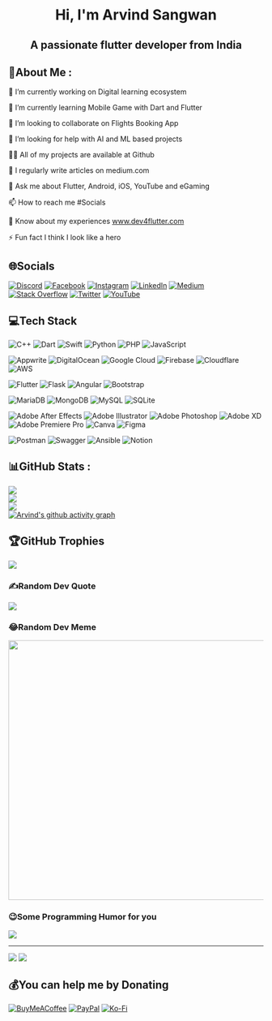 <h1 align="center">Hi, I'm Arvind Sangwan</h1>

<h2 align="center">A passionate flutter developer from India</h2>

## 💫About Me :

🔭 I’m currently working on Digital learning ecosystem

🌱 I’m currently learning Mobile Game with Dart and Flutter

👯 I’m looking to collaborate on Flights Booking App

🤝 I’m looking for help with AI and ML based projects

👨‍💻 All of my projects are available at Github

📝 I regularly write articles on medium.com

💬 Ask me about Flutter, Android, iOS, YouTube and eGaming

📫 How to reach me #Socials

📄 Know about my experiences www.dev4flutter.com

⚡ Fun fact I think I look like a hero

## 🌐Socials

[![Discord](https://img.shields.io/badge/Discord-%237289DA.svg?logo=discord&logoColor=white)](htttps://discord.gg/rvndsngwn) [![Facebook](https://img.shields.io/badge/Facebook-%231877F2.svg?logo=Facebook&logoColor=white)](https://facebook.com/rvndsngwn) [![Instagram](https://img.shields.io/badge/Instagram-%23E4405F.svg?logo=Instagram&logoColor=white)](https://instagram.com/rvndsngwn) [![LinkedIn](https://img.shields.io/badge/LinkedIn-%230077B5.svg?logo=linkedin&logoColor=white)](https://linkedin.com/in/rvndsngwn) [![Medium](https://img.shields.io/badge/Medium-12100E?logo=medium&logoColor=white)](https://medium.com/@rvndsngwn) [![Stack Overflow](https://img.shields.io/badge/-Stackoverflow-FE7A16?logo=stack-overflow&logoColor=white)](https://stackoverflow.com/users/rvndsngwn) [![Twitter](https://img.shields.io/badge/Twitter-%231DA1F2.svg?logo=Twitter&logoColor=white)](https://twitter.com/rvndsngwn) [![YouTube](https://img.shields.io/badge/YouTube-%23FF0000.svg?logo=YouTube&logoColor=white)](https://youtube.com/c/rvndsngwn)

## 💻Tech Stack

![C++](https://img.shields.io/badge/c++-%2300599C.svg?style=flat&logo=c%2B%2B&logoColor=white) ![Dart](https://img.shields.io/badge/dart-%230175C2.svg?style=flat&logo=dart&logoColor=white) ![Swift](https://img.shields.io/badge/swift-F54A2A?style=flat&logo=swift&logoColor=white) ![Python](https://img.shields.io/badge/python-3670A0?style=flat&logo=python&logoColor=ffdd54) ![PHP](https://img.shields.io/badge/php-%23777BB4.svg?style=flat&logo=php&logoColor=white) ![JavaScript](https://img.shields.io/badge/javascript-%23323330.svg?style=flat&logo=javascript&logoColor=%23F7DF1E)

![Appwrite](https://img.shields.io/badge/Appwrite-%23000000.svg?style=flat&logo=appwrite) ![DigitalOcean](https://img.shields.io/badge/DigitalOcean-%230167ff.svg?style=flat&logo=digitalOcean&logoColor=white) ![Google Cloud](https://img.shields.io/badge/Google%20Cloud-%234285F4.svg?style=flat&logo=google-cloud&logoColor=white) ![Firebase](https://img.shields.io/badge/firebase-%23039BE5.svg?style=flat&logo=firebase) ![Cloudflare](https://img.shields.io/badge/Cloudflare-F38020?style=flat&logo=Cloudflare&logoColor=white) ![AWS](https://img.shields.io/badge/AWS-%23FF9900.svg?style=flat&logo=amazon-aws&logoColor=white)

![Flutter](https://img.shields.io/badge/Flutter-%2302569B.svg?style=flat&logo=Flutter&logoColor=white) ![Flask](https://img.shields.io/badge/flask-%23000.svg?style=flat&logo=flask&logoColor=white) ![Angular](https://img.shields.io/badge/angular-%23DD0031.svg?style=flat&logo=angular&logoColor=white) ![Bootstrap](https://img.shields.io/badge/bootstrap-%23563D7C.svg?style=flat&logo=bootstrap&logoColor=white)

![MariaDB](https://img.shields.io/badge/MariaDB-003545?style=flat&logo=mariadb&logoColor=white) ![MongoDB](https://img.shields.io/badge/MongoDB-%234ea94b.svg?style=flat&logo=mongodb&logoColor=white) ![MySQL](https://img.shields.io/badge/mysql-%2300f.svg?style=flat&logo=mysql&logoColor=white) ![SQLite](https://img.shields.io/badge/sqlite-%2307405e.svg?style=flat&logo=sqlite&logoColor=white)

![Adobe After Effects](https://img.shields.io/badge/Adobe%20After%20Effects-9999FF.svg?style=flat&logo=Adobe%20After%20Effects&logoColor=white) ![Adobe Illustrator](https://img.shields.io/badge/adobeillustrator-%23FF9A00.svg?style=flat&logo=adobeillustrator&logoColor=white) ![Adobe Photoshop](https://img.shields.io/badge/adobephotoshop-%2331A8FF.svg?style=flat&logo=adobephotoshop&logoColor=white) ![Adobe XD](https://img.shields.io/badge/Adobe%20XD-470137?style=flat&logo=Adobe%20XD&logoColor=#FF61F6) ![Adobe Premiere Pro](https://img.shields.io/badge/Adobe%20Premiere%20Pro-9999FF.svg?style=flat&logo=Adobe%20Premiere%20Pro&logoColor=white) ![Canva](https://img.shields.io/badge/Canva-%2300C4CC.svg?style=flat&logo=Canva&logoColor=white) ![Figma](https://img.shields.io/badge/figma-%23F24E1E.svg?style=flat&logo=figma&logoColor=white)

![Postman](https://img.shields.io/badge/Postman-FF6C37?style=flat&logo=postman&logoColor=white) ![Swagger](https://img.shields.io/badge/-Swagger-%23Clojure?style=flat&logo=swagger&logoColor=white) ![Ansible](https://img.shields.io/badge/ansible-%231A1918.svg?style=flat&logo=ansible&logoColor=white) ![Notion](https://img.shields.io/badge/Notion-%23000000.svg?style=flat&logo=notion&logoColor=white)

## 📊GitHub Stats :

![](https://github-readme-stats.vercel.app/api?username=rvndsngwn&theme=dracula&hide_border=false&include_all_commits=false&count_private=false)<br/>
![](https://github-readme-streak-stats.herokuapp.com/?user=rvndsngwn&theme=dracula&hide_border=false)<br/>
![](https://github-readme-stats.vercel.app/api/top-langs/?username=rvndsngwn&theme=dracula&hide_border=false&include_all_commits=false&count_private=false&layout=compact)<br/>
[![Arvind's github activity graph](https://activity-graph.herokuapp.com/graph?username=rvndsngwn&theme=dracula)](https://github.com/ashutosh00710/github-readme-activity-graph)

## 🏆GitHub Trophies

![](https://github-profile-trophy.vercel.app/?username=rvndsngwn&theme=dracula&no-frame=false&no-bg=false&margin-w=4)

### ✍️Random Dev Quote

![](https://quotes-github-readme.vercel.app/api?type=horizontal&theme=radical)

### 😂Random Dev Meme

<img src="https://random-memer.herokuapp.com/" width="512px"/>

### 😉Some Programming Humor for you

![](https://readme-jokes.vercel.app/api?theme=default)

---

[![](https://komarev.com/ghpvc/?username=rvndsngwn&label=Profile%20views&color=0e75b6&style=flat)](https://visitcount.itsvg.in) [![](https://wakatime.com/badge/user/eb0e22cb-19ea-4f12-a13c-1c778755a299.svg)](https://wakatime.com/@eb0e22cb-19ea-4f12-a13c-1c778755a299)

## 💰You can help me by Donating

[![BuyMeACoffee](https://img.shields.io/badge/Buy%20Me%20a%20Coffee-ffdd00?style=for-the-badge&logo=buy-me-a-coffee&logoColor=black)](https://buymeacoffee.com/rvndsngwn) [![PayPal](https://img.shields.io/badge/PayPal-00457C?style=for-the-badge&logo=paypal&logoColor=white)](https://paypal.me/rvndsngwn) [![Ko-Fi](https://img.shields.io/badge/Ko--fi-F16061?style=for-the-badge&logo=ko-fi&logoColor=white)](https://ko-fi.com/rvndsngwn)

  <!-- Proudly created with GPRM ( https://gprm.itsvg.in ) -->
